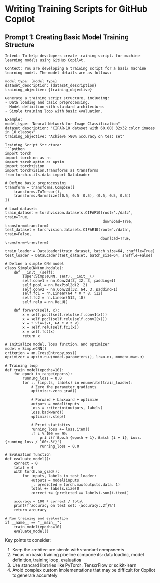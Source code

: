 # Writing Training Scripts for GitHub Copilot

## Prompt 1: Creating Basic Model Training Structure
```
Intent: To help developers create training scripts for machine learning models using GitHub Copilot.

Context: You are developing a training script for a basic machine learning model. The model details are as follows:

model_type: {model_type}
dataset_description: {dataset_description}
training_objective: {training_objective}

Generate a training script structure, including:
- Data loading and basic preprocessing.
- Model definition with standard architecture.
- Simple training loop with basic evaluation.

Example:
model_type: "Neural Network for Image Classification"
dataset_description: "CIFAR-10 dataset with 60,000 32x32 color images in 10 classes"
training_objective: "Achieve >80% accuracy on test set"

Training Script Structure:
```python
import torch
import torch.nn as nn
import torch.optim as optim
import torchvision
import torchvision.transforms as transforms
from torch.utils.data import DataLoader

# Define basic preprocessing
transform = transforms.Compose([
    transforms.ToTensor(),
    transforms.Normalize((0.5, 0.5, 0.5), (0.5, 0.5, 0.5))
])

# Load datasets
train_dataset = torchvision.datasets.CIFAR10(root='./data', train=True, 
                                             download=True, transform=transform)
test_dataset = torchvision.datasets.CIFAR10(root='./data', train=False,
                                            download=True, transform=transform)

train_loader = DataLoader(train_dataset, batch_size=64, shuffle=True)
test_loader = DataLoader(test_dataset, batch_size=64, shuffle=False)

# Define a simple CNN model
class SimpleCNN(nn.Module):
    def __init__(self):
        super(SimpleCNN, self).__init__()
        self.conv1 = nn.Conv2d(3, 32, 3, padding=1)
        self.pool = nn.MaxPool2d(2, 2)
        self.conv2 = nn.Conv2d(32, 64, 3, padding=1)
        self.fc1 = nn.Linear(64 * 8 * 8, 512)
        self.fc2 = nn.Linear(512, 10)
        self.relu = nn.ReLU()

    def forward(self, x):
        x = self.pool(self.relu(self.conv1(x)))
        x = self.pool(self.relu(self.conv2(x)))
        x = x.view(-1, 64 * 8 * 8)
        x = self.relu(self.fc1(x))
        x = self.fc2(x)
        return x

# Initialize model, loss function, and optimizer
model = SimpleCNN()
criterion = nn.CrossEntropyLoss()
optimizer = optim.SGD(model.parameters(), lr=0.01, momentum=0.9)

# Training loop
def train_model(epochs=10):
    for epoch in range(epochs):
        running_loss = 0.0
        for i, (inputs, labels) in enumerate(train_loader):
            # Zero the parameter gradients
            optimizer.zero_grad()
            
            # Forward + backward + optimize
            outputs = model(inputs)
            loss = criterion(outputs, labels)
            loss.backward()
            optimizer.step()
            
            # Print statistics
            running_loss += loss.item()
            if i % 100 == 99:
                print(f'Epoch {epoch + 1}, Batch {i + 1}, Loss: {running_loss / 100:.3f}')
                running_loss = 0.0

# Evaluation function
def evaluate_model():
    correct = 0
    total = 0
    with torch.no_grad():
        for inputs, labels in test_loader:
            outputs = model(inputs)
            _, predicted = torch.max(outputs.data, 1)
            total += labels.size(0)
            correct += (predicted == labels).sum().item()
    
    accuracy = 100 * correct / total
    print(f'Accuracy on test set: {accuracy:.2f}%')
    return accuracy

# Run training and evaluation
if __name__ == "__main__":
    train_model(epochs=10)
    evaluate_model()
```

Key points to consider:
1. Keep the architecture simple with standard components
2. Focus on basic training pipeline components: data loading, model definition, training loop, evaluation
3. Use standard libraries like PyTorch, TensorFlow or scikit-learn
4. Avoid complex custom implementations that may be difficult for Copilot to generate accurately